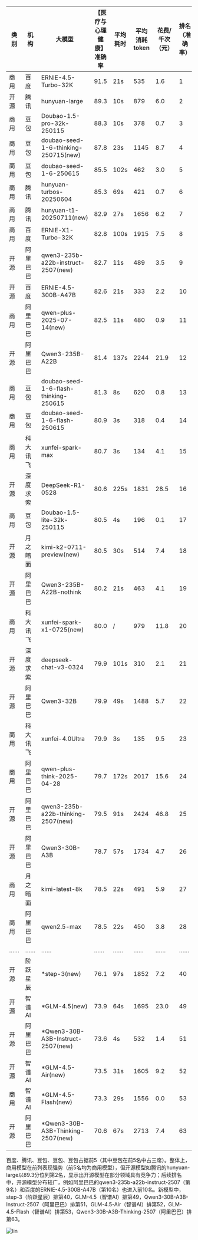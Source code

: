 
|类别|机构|大模型|【医疗与心理健康】准确率|平均耗时|平均消耗token|花费/千次（元）|排名（准确率）|
|---|---|-----|-------------------|-------|-----------|-----------|-----------|
|商用|百度|ERNIE-4.5-Turbo-32K|91.5|21s|535|1.6|1|
|开源|腾讯|hunyuan-large|89.3|10s|879|6.0|2|
|商用|豆包|Doubao-1.5-pro-32k-250115|88.3|10s|378|0.7|3|
|商用|豆包|doubao-seed-1-6-thinking-250715(new)|87.8|23s|1145|8.7|4|
|商用|豆包|doubao-seed-1-6-250615|85.5|102s|462|3.0|5|
|商用|腾讯|hunyuan-turbos-20250604|85.3|69s|421|0.7|6|
|商用|腾讯|hunyuan-t1-20250711(new)|82.9|27s|1656|6.2|7|
|商用|百度|ERNIE-X1-Turbo-32K|82.8|100s|1915|7.5|8|
|开源|阿里巴巴|qwen3-235b-a22b-instruct-2507(new)|82.7|11s|489|3.5|9|
|开源|百度|ERNIE-4.5-300B-A47B|82.6|21s|333|2.2|10|
|商用|阿里巴巴|qwen-plus-2025-07-14(new)|82.5|11s|480|0.9|11|
|开源|阿里巴巴|Qwen3-235B-A22B|81.4|137s|2244|21.9|12|
|商用|豆包|doubao-seed-1-6-flash-thinking-250615|81.3|8s|620|0.8|13|
|商用|豆包|doubao-seed-1-6-flash-250615|80.9|3s|318|0.4|14|
|商用|科大讯飞|xunfei-spark-max|80.7|3s|134|4.1|15|
|开源|深度求索|DeepSeek-R1-0528|80.6|225s|1831|28.5|16|
|商用|豆包|Doubao-1.5-lite-32k-250115|80.5|4s|196|0.1|17|
|开源|月之暗面|kimi-k2-0711-preview(new)|80.5|30s|514|7.4|18|
|开源|阿里巴巴|Qwen3-235B-A22B-nothink|80.2|21s|463|4.1|19|
|商用|科大讯飞|xunfei-spark-x1-0725(new)|80.0|/|979|11.8|20|
|开源|深度求索|deepseek-chat-v3-0324|79.9|101s|310|2.1|21|
|开源|阿里巴巴|Qwen3-32B|79.9|49s|1488|5.7|22|
|商用|科大讯飞|xunfei-4.0Ultra|79.9|3s|135|9.5|23|
|商用|阿里巴巴|qwen-plus-think-2025-04-28|79.7|172s|2017|15.6|24|
|开源|阿里巴巴|qwen3-235b-a22b-thinking-2507(new)|79.5|91s|2424|46.8|25|
|开源|阿里巴巴|Qwen3-30B-A3B|78.7|57s|1734|4.7|26|
|商用|月之暗面|kimi-latest-8k|78.5|22s|491|5.9|27|
|商用|阿里巴巴|qwen2.5-max|78.5|22s|450|3.8|28|
|……|……|……|……|……|……|……|……|
|开源|阶跃星辰|*step-3(new)|76.1|97s|1852|7.2|40|
|开源|智谱AI|*GLM-4.5(new)|73.9|64s|1695|23.0|49|
|开源|阿里巴巴|*Qwen3-30B-A3B-Instruct-2507(new)|73.6|4s|532|1.4|51|
|开源|智谱AI|*GLM-4.5-Air(new)|73.5|31s|1605|9.2|52|
|商用|智谱AI|*GLM-4.5-Flash(new)|73.3|29s|1556|0.0|53|
|开源|阿里巴巴|*Qwen3-30B-A3B-Thinking-2507(new)|70.6|67s|2713|7.4|63|<br><br>


百度、腾讯、豆包、豆包、豆包占据前5（其中豆包在前5名中占三席）。整体上，商用模型在前列表现强势（前5名均为商用模型），但开源模型如腾讯的hunyuan-large以89.3分位列第2名，显示出开源模型在部分领域具有竞争力；后续排名中，开源模型分布较广，例如阿里巴巴的qwen3-235b-a22b-instruct-2507（第9名）和百度的ERNIE-4.5-300B-A47B（第10名）也进入前10名。新模型中，step-3（阶跃星辰）排第40，GLM-4.5（智谱AI）排第49，Qwen3-30B-A3B-Instruct-2507（阿里巴巴）排第51，GLM-4.5-Air（智谱AI）排第52，GLM-4.5-Flash（智谱AI）排第53，Qwen3-30B-A3B-Thinking-2507（阿里巴巴）排第63。

![lin](../pic/医疗与心理健康.png)
